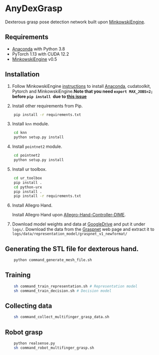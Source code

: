 # AnyDexGrasp
Dexterous grasp pose detection network built upon [MinkowskiEngine](https://github.com/NVIDIA/MinkowskiEngine).

## Requirements
- [Anaconda](https://www.anaconda.com/) with Python 3.8
- PyTorch 1.13 with CUDA 12.2
- [MinkowskiEngine](https://github.com/NVIDIA/MinkowskiEngine) v0.5

## Installation
1. Follow MinkowskiEngine [instructions](https://github.com/NVIDIA/MinkowskiEngine#anaconda) to install [Anaconda](https://www.anaconda.com/), cudatoolkit, Pytorch and MinkowskiEngine.**Note that you need ``export MAX_JOBS=2;`` before ``pip install ``due to [this issue](https://github.com/NVIDIA/MinkowskiEngine/issues/228)**

2. Install other requirements from Pip.
```bash
    pip install -r requirements.txt
```

3. Install ``knn`` module.
```bash
    cd knn
    python setup.py install
```

4. Install ``pointnet2`` module.
```bash
    cd pointnet2
    python setup.py install
```

5. Install ur toolbox.
```bash
    cd ur_toolbox
    pip install .
    cd python-urx
    pip install .
    pip install -r requirements.txt
```
6. Install Allegro Hand.

   Install Allegro Hand upon [Allegro-Hand-Controller-DIME](https://github.com/NYU-robot-learning/Allegro-Hand-Controller-DIME).

7. Download model weights and data at [GoogleDrive](https://pan.baidu.com/s/1OFmqyjNzMg88WsWZj7ZYJQ) and put it under ``logs/``.
   Download the data from the [Graspnet](https://graspnet.net/datasets.html) web page and extract it to ``logs/data/representation_model/graspnet_v1_newformat/``

## Generating the STL file for dexterous hand.
```bash
    python command_generate_mesh_file.sh
```

## Training
```bash
    sh command_train_representation.sh # Representation model
    sh command_train_decision.sh # Decision model
```


## Collecting data
```bash
    sh command_collect_multifinger_grasp_data.sh
```


## Robot grasp
```bash
    python realsense.py
    sh command_robot_multifinger_grasp.sh
```

